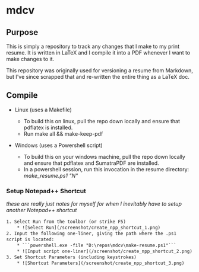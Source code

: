 # mdcv

## Purpose

This is simply a repository to track any changes that I make to my print resume. It is written in LaTeX and I compile it into a PDF whenever I want to make changes to it.

This repository was originally used for versioning a resume from Markdown, but I've since scrapped that and re-written the entire thing as a LaTeX doc. 

## Compile

 * Linux (uses a Makefile)
	- To build this on linux, pull the repo down locally and ensure that pdflatex is installed.
	- Run make all && make-keep-pdf

 * Windows (uses a Powershell script)
	- To build this on your windows machine, pull the repo down locally and ensure that pdflatex and SumatraPDF are installed.
	- In a powershell session, run this invocation in the resume directory: _make_resume.ps1 "N"_

### Setup Notepad++ Shortcut
 _these are really just notes for myself for when I inevitably have to setup another Notepad++ shortcut_
 
	1. Select Run from the toolbar (or strike F5) 
		* ![Select Run](/screenshot/create_npp_shortcut_1.png)
	2. Input the following one-liner, giving the path where the .ps1 script is located:
		* ```powershell.exe -file "D:\repos\mdcv\make-resume.ps1"```
		* ![Input script one-liner](/screenshot/create_npp_shortcut_2.png)
	3. Set Shortcut Parameters (including keystrokes)
		* ![Shortcut Parameters](/screenshot/create_npp_shortcut_3.png)
